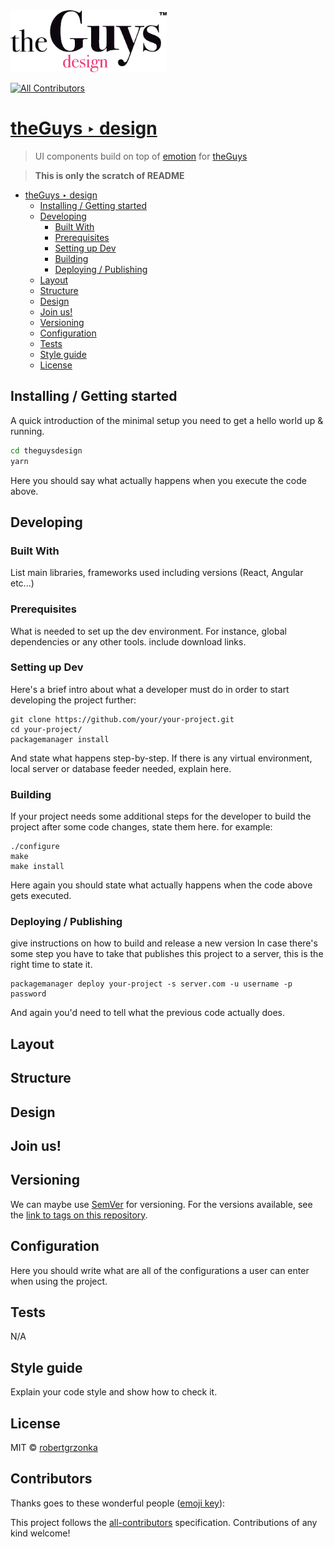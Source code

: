 <img src="./static/theguysdesign-black.svg" width="250px">

[![All Contributors](https://img.shields.io/badge/all_contributors-0-orange.svg?style=flat-square)](#contributors)

# [theGuys ‣ design](https://theguys.design)
> UI components build on top of [emotion](#emotion) for [theGuys](https://theguys.sh)

> **This is only the scratch of README**

- [theGuys ‣ design](#theguys-%E2%80%A3-design)
  - [Installing / Getting started](#installing--getting-started)
  - [Developing](#developing)
    - [Built With](#built-with)
    - [Prerequisites](#prerequisites)
    - [Setting up Dev](#setting-up-dev)
    - [Building](#building)
    - [Deploying / Publishing](#deploying--publishing)
  - [Layout](#layout)
  - [Structure](#structure)
  - [Design](#design)
  - [Join us!](#join-us)
  - [Versioning](#versioning)
  - [Configuration](#configuration)
  - [Tests](#tests)
  - [Style guide](#style-guide)
  - [License](#license)

## Installing / Getting started

A quick introduction of the minimal setup you need to get a hello world up &
running.

```zsh
cd theguysdesign
yarn
```

Here you should say what actually happens when you execute the code above.

## Developing

### Built With
List main libraries, frameworks used including versions (React, Angular etc...)

### Prerequisites
What is needed to set up the dev environment. For instance, global dependencies or any other tools. include download links.


### Setting up Dev

Here's a brief intro about what a developer must do in order to start developing
the project further:

```shell
git clone https://github.com/your/your-project.git
cd your-project/
packagemanager install
```

And state what happens step-by-step. If there is any virtual environment, local server or database feeder needed, explain here.

### Building

If your project needs some additional steps for the developer to build the
project after some code changes, state them here. for example:

```shell
./configure
make
make install
```

Here again you should state what actually happens when the code above gets
executed.

### Deploying / Publishing
give instructions on how to build and release a new version
In case there's some step you have to take that publishes this project to a
server, this is the right time to state it.

```shell
packagemanager deploy your-project -s server.com -u username -p password
```

And again you'd need to tell what the previous code actually does.
  
## Layout

## Structure

## Design

## Join us!

## Versioning

We can maybe use [SemVer](http://semver.org/) for versioning. For the versions available, see the [link to tags on this repository](/tags).


## Configuration

Here you should write what are all of the configurations a user can enter when
using the project.

## Tests

N/A

## Style guide

Explain your code style and show how to check it.

## License

MIT © [robertgrzonka](mailto:robert@theguys.sh)

## Contributors

Thanks goes to these wonderful people ([emoji key](https://allcontributors.org/docs/en/emoji-key)):

<!-- ALL-CONTRIBUTORS-LIST:START - Do not remove or modify this section -->
<!-- prettier-ignore -->
<!-- ALL-CONTRIBUTORS-LIST:END -->

This project follows the [all-contributors](https://github.com/all-contributors/all-contributors) specification. Contributions of any kind welcome!
